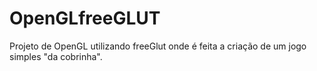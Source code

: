 # OpenGLfreeGLUT
Projeto de OpenGL utilizando freeGlut onde é feita a criação de um jogo simples "da cobrinha".
